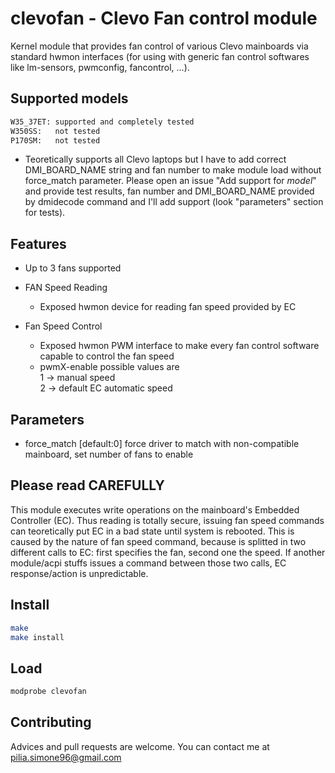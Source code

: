 # clevofan - Clevo Fan control module

Kernel module that provides fan control of various Clevo mainboards via standard hwmon interfaces (for using with generic fan control softwares like lm-sensors, pwmconfig, fancontrol, ...).

## Supported models
```bash
W35_37ET: supported and completely tested
W350SS:   not tested
P170SM:   not tested
```
* Teoretically supports all Clevo laptops but I have to add correct DMI_BOARD_NAME string and fan number to make module load without force_match parameter. Please open an issue "Add support for *model*" and provide test results, fan number and DMI_BOARD_NAME provided by dmidecode command and I'll add support (look "parameters" section for tests).

## Features

* Up to 3 fans supported

* FAN Speed Reading
  - Exposed hwmon device for reading fan speed provided by EC

* Fan Speed Control
  - Exposed hwmon PWM interface to make every fan control software capable to control the fan speed
  - pwmX-enable possible values are <br>
  1 -> manual speed <br>
  2 -> default EC automatic speed

## Parameters

* force_match [default:0] force driver to match with non-compatible mainboard, set number of fans to enable
  
## Please read CAREFULLY
This module executes write operations on the mainboard's Embedded Controller (EC). Thus reading is totally secure, issuing fan speed commands can teoretically put EC in a bad state until system is rebooted. This is caused by the nature of fan speed command, because is splitted in two different calls to EC: first specifies the fan, second one the speed. If another module/acpi stuffs issues a command between those two calls, EC response/action is unpredictable.

## Install
```bash
make
make install
```
## Load
```bash
modprobe clevofan
```
## Contributing
Advices and pull requests are welcome. You can contact me at pilia.simone96@gmail.com 
